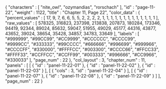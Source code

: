 {
  "characters" : [
    "nite_owl",
    "ozymandias",
    "rorschach"
  ],
  "id" : "page-11-22",
  "weight" : 1122,
  "title" : "Chapter 11, Page 22",
  "color_data" : {
    "percent_values" : [
      17,
      9,
      7,
      6,
      6,
      5,
      5,
      2,
      2,
      2,
      2,
      1,
      1,
      1,
      1,
      1,
      1,
      1,
      1,
      1,
      1,
      1,
      1,
      1
    ],
    "raw_values" : [
      578325,
      316823,
      237398,
      213838,
      207873,
      180284,
      173346,
      94419,
      92344,
      89024,
      85632,
      59047,
      51955,
      49029,
      45177,
      44316,
      43877,
      43652,
      39024,
      38654,
      35428,
      34857,
      34783,
      33649
    ],
    "labels" : [
      "#999999",
      "#99CC99",
      "#CC9999",
      "#CCCCCC",
      "#CCCC99",
      "#9999CC",
      "#333333",
      "#99CCCC",
      "#666666",
      "#996699",
      "#999966",
      "#CCCCFF",
      "#330000",
      "#FFFFCC",
      "#003300",
      "#CCCC66",
      "#FFCC33",
      "#FFFF33",
      "#CCFFCC",
      "#CCFF99",
      "#003333",
      "#996666",
      "#CC9966",
      "#330033"
    ],
    "page_num" : 22
  },
  "col_layout" : 3,
  "chapter_num" : 11,
  "panels" : [
    [
      {
        "id" : "panel-11-22-01"
      },
      {
        "id" : "panel-11-22-02"
      },
      {
        "id" : "panel-11-22-03"
      }
    ],
    [
      {
        "cols" : 3,
        "id" : "panel-11-22-04"
      }
    ],
    [
      {
        "id" : "panel-11-22-07"
      },
      {
        "id" : "panel-11-22-08"
      },
      {
        "id" : "panel-11-22-09"
      }
    ]
  ],
  "page_num" : 22
}
